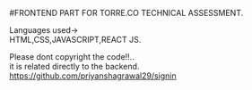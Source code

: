 #FRONTEND PART FOR TORRE.CO TECHNICAL ASSESSMENT.

Languages used-></br>
HTML,CSS,JAVASCRIPT,REACT JS.

Please dont copyright the code!!..</br>
it is related directly to the backend.</br>
https://github.com/priyanshagrawal29/signin


